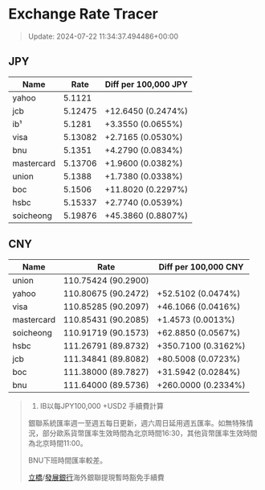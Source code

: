 # Exchange Rate Tracer

> Update: 2024-07-22 11:34:37.494486+00:00

## JPY

| Name       |    Rate | Diff per 100,000 JPY   |
|------------|---------|------------------------|
| yahoo      | 5.1121  |                        |
| jcb        | 5.12475 | +12.6450 (0.2474%)     |
| ib¹        | 5.1281  | +3.3550 (0.0655%)      |
| visa       | 5.13082 | +2.7165 (0.0530%)      |
| bnu        | 5.1351  | +4.2790 (0.0834%)      |
| mastercard | 5.13706 | +1.9600 (0.0382%)      |
| union      | 5.1388  | +1.7380 (0.0338%)      |
| boc        | 5.1506  | +11.8020 (0.2297%)     |
| hsbc       | 5.15337 | +2.7740 (0.0539%)      |
| soicheong  | 5.19876 | +45.3860 (0.8807%)     |

## CNY

| Name       | Rate                | Diff per 100,000 CNY   |
|------------|---------------------|------------------------|
| union      | 110.75424	(90.2900) |                        |
| yahoo      | 110.80675	(90.2472) | +52.5102 (0.0474%)     |
| visa       | 110.85285	(90.2097) | +46.1066 (0.0416%)     |
| mastercard | 110.85431	(90.2085) | +1.4573 (0.0013%)      |
| soicheong  | 110.91719	(90.1573) | +62.8850 (0.0567%)     |
| hsbc       | 111.26791	(89.8732) | +350.7100 (0.3162%)    |
| jcb        | 111.34841	(89.8082) | +80.5008 (0.0723%)     |
| boc        | 111.38000	(89.7827) | +31.5942 (0.0284%)     |
| bnu        | 111.64000	(89.5736) | +260.0000 (0.2334%)    |


> 1. IB以每JPY100,000 +USD2 手續費計算
>
> 銀聯系統匯率週一至週五每日更新，週六周日延用週五匯率。如無特殊情況，部分歐系貨幣匯率生效時間為北京時間16:30，其他貨幣匯率生效時間為北京時間11:00。
>
> BNU下班時間匯率較差。
>
> [立橋](https://www.wlbank.com.mo/uploads/ueditor/file/20181211/1544536513900230.pdf)/[發展銀行](https://www.mdb.com.mo/Service_Charges_20230728.pdf)海外銀聯提現暫時豁免手續費

